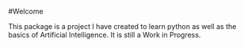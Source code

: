 #Welcome

This package is a project I have created to learn python as well as the basics of Artificial Intelligence. It is still a Work in Progress.
